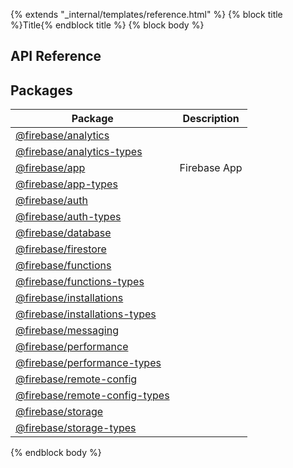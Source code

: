 {% extends "_internal/templates/reference.html" %}
{% block title %}Title{% endblock title %}
{% block body %}

## API Reference

## Packages

|  Package | Description |
|  --- | --- |
|  [@firebase/analytics](./analytics.md#analytics_package) |  |
|  [@firebase/analytics-types](./analytics-types.md#analytics-types_package) |  |
|  [@firebase/app](./app.md#app_package) | Firebase App |
|  [@firebase/app-types](./app-types.md#app-types_package) |  |
|  [@firebase/auth](./auth.md#auth_package) |  |
|  [@firebase/auth-types](./auth-types.md#auth-types_package) |  |
|  [@firebase/database](./database.md#database_package) |  |
|  [@firebase/firestore](./firestore.md#firestore_package) |  |
|  [@firebase/functions](./functions.md#functions_package) |  |
|  [@firebase/functions-types](./functions-types.md#functions-types_package) |  |
|  [@firebase/installations](./installations.md#installations_package) |  |
|  [@firebase/installations-types](./installations-types.md#installations-types_package) |  |
|  [@firebase/messaging](./messaging.md#messaging_package) |  |
|  [@firebase/performance](./performance.md#performance_package) |  |
|  [@firebase/performance-types](./performance-types.md#performance-types_package) |  |
|  [@firebase/remote-config](./remote-config.md#remote-config_package) |  |
|  [@firebase/remote-config-types](./remote-config-types.md#remote-config-types_package) |  |
|  [@firebase/storage](./storage.md#storage_package) |  |
|  [@firebase/storage-types](./storage-types.md#storage-types_package) |  |

{% endblock body %}
